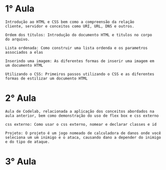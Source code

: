 # 1° Aula

    Introdução ao HTML e CSS bem como a compreensão da relação
    cliente, servidor e conceitos como URI, URL, DNS e outros.

    Ordem dos títulos: Introdução do documento HTML e titulos no corpo
    do arquivo.

    Lista ordenada: Como construir uma lista ordenda e os parametros 
    associados a elas

    Inserindo uma imagem: As diferentes formas de inserir uma imagem em 
    um documento HTML

    Utilizando o CSS: Primeiros passos utilizando o CSS e as diferentes
    formas de estilizar um documento HTML

# 2° Aula

    Aula de Codelab, relacionada a aplicação dos conceitos abordados na 
    aula anterior, bem como demonstração do uso de flex box e css externo

    css externo: Como usar o css externo, nomear e declarar classes e id

    Projeto: O projeto é um jogo nomeado de calculadora de danos onde você
    seleciona um um inimigo e o ataca, causando dano a depender do inimigo
    e do tipo de ataque.
    
# 3° Aula